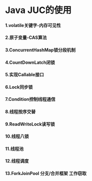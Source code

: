 # Java JUC的使用
#### 1.volatile关键字-内存可见性
#### 2.原子变量-CAS算法
#### 3.ConcurrentHashMap锁分段机制
#### 4.CountDownLatch闭锁
#### 5.实现Callable接口
#### 6.Lock同步锁
#### 7.Condition控制线程通信
#### 8.线程按序交替
#### 9.ReadWriteLock读写锁
#### 10.线程八锁
#### 11.线程池
#### 12.线程调度
#### 13.ForkJoinPool 分支/合并框架 工作窃取
